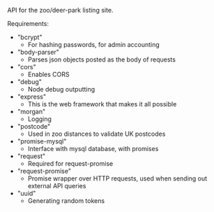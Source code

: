 API for the zoo/deer-park listing site.

Requirements:
- "bcrypt"
  - For hashing passwords, for admin accounting
- "body-parser"
  - Parses json objects posted as the body of requests
- "cors"
  - Enables CORS
- "debug"
  - Node debug outputting
- "express"
  - This is the web framework that makes it all possible
- "morgan"
  - Logging
- "postcode"
  - Used in zoo distances to validate UK postcodes
- "promise-mysql"
  - Interface with mysql database, with promises
- "request"
  - Required for request-promise
- "request-promise"
  - Promise wrapper over HTTP requests, used when sending out external API queries
- "uuid"
  - Generating random tokens